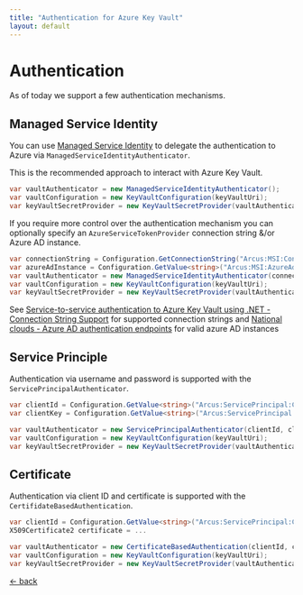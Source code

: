 ```yaml
---
title: "Authentication for Azure Key Vault"
layout: default
---
```


# Authentication

As of today we support a few  authentication mechanisms.

## Managed Service Identity

You can use [Managed Service Identity](https://docs.microsoft.com/en-us/azure/active-directory/managed-identities-azure-resources/overview) to delegate the authentication to Azure via `ManagedServiceIdentityAuthenticator`.

This is the recommended approach to interact with Azure Key Vault.

```csharp
var vaultAuthenticator = new ManagedServiceIdentityAuthenticator();
var vaultConfiguration = new KeyVaultConfiguration(keyVaultUri);
var keyVaultSecretProvider = new KeyVaultSecretProvider(vaultAuthenticator, vaultConfiguration);
```

If you require more control over the authentication mechanism you can optionally specify an `AzureServiceTokenProvider` connection string &/or Azure AD instance.

```csharp
var connectionString = Configuration.GetConnectionString("Arcus:MSI:ConnectionString");
var azureAdInstance = Configuration.GetValue<string>("Arcus:MSI:AzureAdInstance");
var vaultAuthenticator = new ManagedServiceIdentityAuthenticator(connectionString, azureAdInstance);
var vaultConfiguration = new KeyVaultConfiguration(keyVaultUri);
var keyVaultSecretProvider = new KeyVaultSecretProvider(vaultAuthenticator, vaultConfiguration);
```
See [Service-to-service authentication to Azure Key Vault using .NET - Connection String Support](https://docs.microsoft.com/en-us/azure/key-vault/service-to-service-authentication#connection-string-support) for supported connection strings and [National clouds - Azure AD authentication endpoints](https://docs.microsoft.com/en-us/azure/active-directory/develop/authentication-national-cloud#azure-ad-authentication-endpoints) for valid azure AD instances


## Service Principle

Authentication via username and password is supported with the `ServicePrincipalAuthenticator`.

```csharp
var clientId = Configuration.GetValue<string>("Arcus:ServicePrincipal:ClientId");
var clientKey = Configuration.GetValue<string>("Arcus:ServicePrincipal:AccessKey");

var vaultAuthenticator = new ServicePrincipalAuthenticator(clientId, clientKey);
var vaultConfiguration = new KeyVaultConfiguration(keyVaultUri);
var keyVaultSecretProvider = new KeyVaultSecretProvider(vaultAuthenticator, vaultConfiguration);
```

## Certificate

Authentication via client ID and certificate is supported with the `CertifidateBasedAuthentication`.

```csharp
var clientId = Configuration.GetValue<string>("Arcus:ServicePrincipal:ClientId");
X509Certificate2 certificate = ...

var vaultAuthenticator = new CertificateBasedAuthentication(clientId, certificate);
var vaultConfiguration = new KeyVaultConfiguration(keyVaultUri);
var keyVaultSecretProvider = new KeyVaultSecretProvider(vaultAuthenticator, vaultConfiguration);
```

[&larr; back](/)